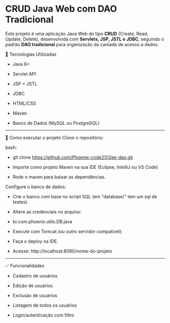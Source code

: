 # CRUD Java Web com DAO Tradicional

Este projeto é uma aplicação Java Web do tipo **CRUD** (Create, Read, Update, Delete), desenvolvida com **Servlets, JSP, JSTL e JDBC**, seguindo o padrão **DAO tradicional** para organização da camada de acesso a dados.

🔧 Tecnologias Utilizadas

- Java 8+
  
- Servlet API
  
- JSP + JSTL
  
- JDBC
  
- HTML/CSS
  
- Maven

- Banco de Dados (MySQL ou PostgreSQL)
  
---

🚀 Como executar o projeto
Clone o repositório:

bash:

- git clone https://github.com/Phoenix-code21/j2ee-dao.git

- Importe como projeto Maven na sua IDE (Eclipse, IntelliJ ou VS Code)

- Rode o maven para baixar as dependências.

Configure o banco de dados:

- Crie o banco com base no script SQL (em "database/" tem um sql de testes).

- Altere as credenciais no arquivo:

- br.com.phoenix.utils.DB.java

- Execute com Tomcat (ou outro servidor compatível):

- Faça o deploy na IDE.

- Acesse: http://localhost:8080/nome-do-projeto

---

✅ Funcionalidades

- Cadastro de usuários

- Edição de usuários

- Exclusão de usuários

- Listagem de todos os usuários

- Login/autenticação com filtro

